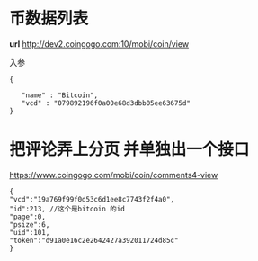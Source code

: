 # 币数据列表 #
**url**
http://dev2.coingogo.com:10/mobi/coin/view

入参

	{

	   "name" : "Bitcoin",
	   "vcd" : "079892196f0a00e68d3dbb05ee63675d"
	}


# 把评论弄上分页 并单独出一个接口 #

https://www.coingogo.com/mobi/coin/comments4-view

	{
	"vcd":"19a769f99f0d53c6d1ee8c7743f2f4a0",
	"id":213, //这个是bitcoin 的id
	"page":0,
	"psize":6,
	"uid":101,
	"token":"d91a0e16c2e2642427a392011724d85c"
	}



